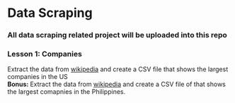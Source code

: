 ﻿# Data Scraping

 ### All data scraping related project will be uploaded into this repo

 ### Lesson 1: Companies
Extract the data from [wikipedia](https://en.wikipedia.org/wiki/List_of_largest_companies_in_the_United_States_by_revenue) and create a CSV file that shows the largest companies in the US <br>
<strong> Bonus: </strong> Extract the data from [wikipedia](https://en.wikipedia.org/wiki/List_of_largest_companies_in_the_Philippines) and create a CSV file of that shows the largest comapnies in the Philippines.
